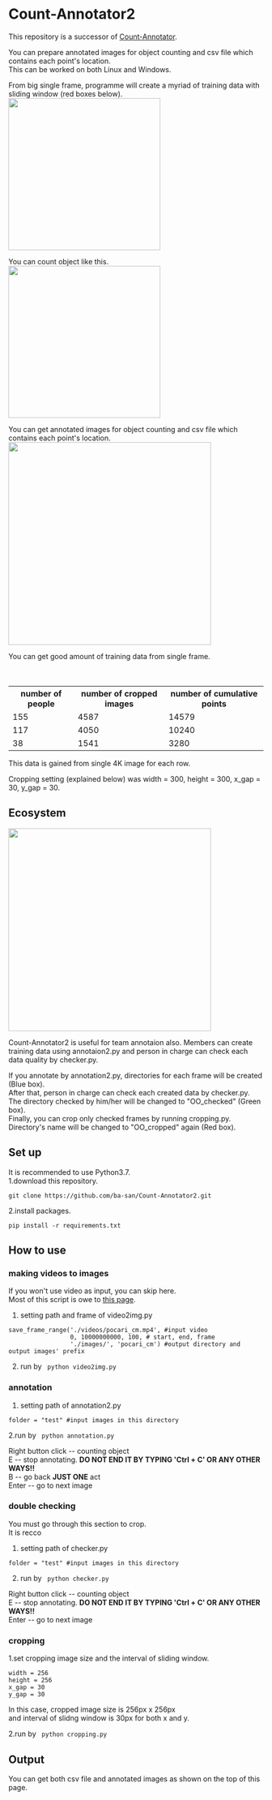 # Count-Annotator2

This repository is a successor of [Count-Annotator](https://github.com/ba-san/Count-Annotator).  

You can prepare annotated images for object counting and csv file which contains each point's location.  
This can be worked on both Linux and Windows.  

From big single frame, programme will create a myriad of training data with sliding window (red boxes below).   
<img src="https://user-images.githubusercontent.com/44015510/56486649-4a7cfd00-6513-11e9-850c-fe96eddf8929.png" width="300">

You can count object like this.  
<img src="https://user-images.githubusercontent.com/44015510/56487430-253dbe00-6516-11e9-9778-5107ec43b058.jpg" width="300">

You can get annotated images for object counting and csv file which contains each point's location.
<img src="https://user-images.githubusercontent.com/44015510/56486513-c75ba700-6512-11e9-9ca0-ba1e890ccd2a.png" width="400">

You can get good amount of training data from single frame.  
<table>
  <tr>
    <th>number of people</th>
　　<th>number of cropped images</th>
　　<th>number of cumulative points</th>
  </tr>
  <tr>
    <td>155</td>
    <td>4587</td>
    <td>14579</td>
  </tr>
  <tr>
    <td>117</td>
    <td>4050</td>
    <td>10240</td>
  </tr>
  <tr>
    <td>38</td>
    <td>1541</td>
    <td>3280</td>
  </tr>
</table>
This data is gained from single 4K image for each row.  

Cropping setting (explained below) was width = 300, height = 300, x_gap = 30, y_gap = 30.  

## Ecosystem
<img src="https://user-images.githubusercontent.com/44015510/56487112-04c13400-6515-11e9-823e-ff84472e5774.png" width="400">  

Count-Annotator2 is useful for team annotaion also. Members can create training data using annotaion2.py and person in charge can check each data quality by checker.py.    

If you annotate by annotation2.py, directories for each frame will be created (Blue box).     
After that, person in charge can check each created data by checker.py.  The directory checked by him/her will be changed to "OO_checked" (Green box).      
Finally, you can crop only checked frames by running cropping.py. Directory's name will be changed to "OO_cropped" again (Red box).    

## Set up
It is recommended to use Python3.7.  
1.download this repository.  
``` 
git clone https://github.com/ba-san/Count-Annotator2.git  
``` 
2.install packages.  
``` 
pip install -r requirements.txt    
``` 

## How to use
### making videos to images
If you won't use video as input, you can skip here.  
Most of this script is owe to [this page](https://note.nkmk.me/python-opencv-video-to-still-image/).   

1. setting path and frame of video2img.py  

``` 
save_frame_range('./videos/pocari_cm.mp4', #input video
                 0, 10000000000, 100, # start, end, frame
                 './images/', 'pocari_cm') #output directory and output images' prefix
``` 
2. run by ``` python video2img.py```  

### annotation
1. setting path of annotation2.py
``` 
folder = "test" #input images in this directory
``` 
2.run by ``` python annotation.py```

Right button click -- counting object  
  E   -- stop annotating. **DO NOT END IT BY TYPING 'Ctrl + C' OR ANY OTHER WAYS!!**  
  B   -- go back **JUST ONE** act  
Enter -- go to next image  

### double checking
You must go through this section to crop.  
It is recco

1. setting path of checker.py
``` 
folder = "test" #input images in this directory
``` 

2. run by ``` python checker.py```  

Right button click -- counting object  
  E   -- stop annotating. **DO NOT END IT BY TYPING 'Ctrl + C' OR ANY OTHER WAYS!!**  
Enter -- go to next image   

### cropping

1.set cropping image size and the interval of sliding window.  
``` 
width = 256
height = 256
x_gap = 30
y_gap = 30
``` 
In this case, cropped image size is 256px x 256px  
and interval of slidng window is 30px for both x and y.  

2.run by ``` python cropping.py```  

## Output
You can get both csv file and annotated images as shown on the top of this page. 

